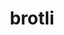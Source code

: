 ---
title: "brotli"
layout: cache
categories: [package, develop-2025-02-23]
meta: {"compilers": ["gcc@=10.5.0", "gcc@=11.4.0", "gcc@=13.3.0"], "num_specs": 3, "num_specs_by_stack": {"developer-tools-aarch64-linux-gnu": 1, "developer-tools-x86_64_v3-linux-gnu": 1, "hep": 1, "root": 3}, "oss": ["centos7", "rhel8", "ubuntu22.04"], "platforms": ["linux"], "stacks": ["developer-tools-aarch64-linux-gnu", "developer-tools-x86_64_v3-linux-gnu", "hep", "root"], "targets": ["aarch64", "x86_64_v3"], "versions": ["1.1.0"]}
spec_details: [{"compiler": "gcc@=11.4.0", "hash": "pkxwgbrknihv564hhraemqrb4gp43kx4", "os": "ubuntu22.04", "platform": "linux", "size": "-", "stacks": ["hep", "root"], "tarball": "https://binaries.spack.io/develop-2025-02-23/build_cache/linux-ubuntu22.04-x86_64_v3/gcc-11.4.0/brotli-1.1.0/linux-ubuntu22.04-x86_64_v3-gcc-11.4.0-brotli-1.1.0-pkxwgbrknihv564hhraemqrb4gp43kx4.spack", "target": "x86_64_v3", "variants": ["build_system=cmake", "build_type=Release", "generator=make", "~ipo"], "versions": ["1.1.0"]}, {"compiler": "gcc@=10.5.0", "hash": "rvhri3tfjdd6p6ji6zfprghzedlexmpf", "os": "centos7", "platform": "linux", "size": "-", "stacks": ["developer-tools-x86_64_v3-linux-gnu", "root"], "tarball": "https://binaries.spack.io/develop-2025-02-23/build_cache/linux-centos7-x86_64_v3/gcc-10.5.0/brotli-1.1.0/linux-centos7-x86_64_v3-gcc-10.5.0-brotli-1.1.0-rvhri3tfjdd6p6ji6zfprghzedlexmpf.spack", "target": "x86_64_v3", "variants": ["build_system=cmake", "build_type=Release", "generator=make", "~ipo"], "versions": ["1.1.0"]}, {"compiler": "gcc@=13.3.0", "hash": "uilkaakeop2b2cfvzxfxgbj5ptcd2esj", "os": "rhel8", "platform": "linux", "size": "-", "stacks": ["developer-tools-aarch64-linux-gnu", "root"], "tarball": "https://binaries.spack.io/develop-2025-02-23/build_cache/linux-rhel8-aarch64/gcc-13.3.0/brotli-1.1.0/linux-rhel8-aarch64-gcc-13.3.0-brotli-1.1.0-uilkaakeop2b2cfvzxfxgbj5ptcd2esj.spack", "target": "aarch64", "variants": ["build_system=cmake", "build_type=Release", "generator=make", "~ipo"], "versions": ["1.1.0"]}]
---